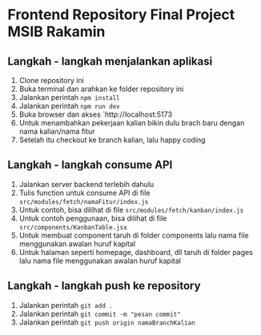 # Frontend Repository Final Project MSIB Rakamin

## Langkah - langkah menjalankan aplikasi

1. Clone repository ini
2. Buka terminal dan arahkan ke folder repository ini
3. Jalankan perintah `npm install`
4. Jalankan perintah `npm run dev`
5. Buka browser dan akses `http://localhost:5173
6. Untuk menambahkan pekerjaan kalian bikin dulu brach baru dengan nama kalian/nama fitur
7. Setelah itu checkout ke branch kalian, lalu happy coding

## Langkah - langkah consume API

1. Jalankan server backend terlebih dahulu
2. Tulis function untuk consume API di file `src/modules/fetch/namaFitur/index.js`
3. Untuk contoh, bisa dilihat di file `src/modules/fetch/kanban/index.js`
4. Untuk contoh penggunaan, bisa dilihat di file `src/components/KanbanTable.jsx`
5. Untuk membuat component taruh di folder components lalu nama file menggunakan awalan huruf kapital
6. Untuk halaman seperti homepage, dashboard, dll taruh di folder pages lalu nama file menggunakan awalan huruf kapital

## Langkah - langkah push ke repository

1. Jalankan perintah `git add .`
2. Jalankan perintah `git commit -m "pesan commit"`
3. Jalankan perintah `git push origin namaBranchKalian`